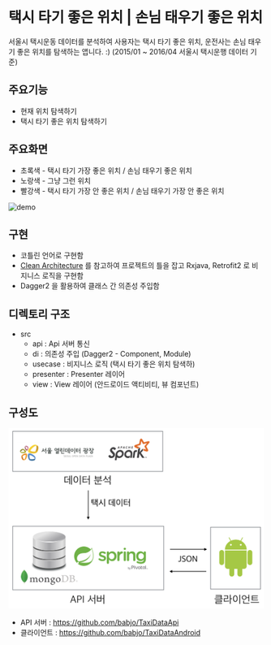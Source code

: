 # 택시 타기 좋은 위치 | 손님 태우기 좋은 위치
서울시 택시운동 데이터를 분석하여 사용자는 택시 타기 좋은 위치, 운전사는 손님 태우기 좋은 위치를 탐색하는 앱니다. :)
(2015/01 ~ 2016/04 서울시 택시운행 데이터 기준) 

## 주요기능
- 현재 위치 탐색하기
- 택시 타기 좋은 위치 탐색하기

## 주요화면
- 초록색 - 택시 타기 가장 좋은 위치 / 손님 태우기 좋은 위치
- 노랑색 - 그냥 그런 위치
- 빨강색 - 택시 타기 가장 안 좋은 위치 / 손님 태우기 가장 안 좋은 위치

![demo](./img/demo.gif)

## 구현
- 코틀린 언어로 구현함
- [Clean Architecture](https://github.com/android10/Android-CleanArchitecture) 를 참고하여 프로젝트의 틀을 잡고 Rxjava, Retrofit2 로 비지니스 로직을 구현함
- Dagger2 을 활용하여 클래스 간 의존성 주입함  

## 디렉토리 구조
- src  
    - api : Api 서버 통신
    - di : 의존성 주입 (Dagger2 - Component, Module)
    - usecase : 비지니스 로직 (택시 타기 좋은 위치 탐색하)
    - presenter : Presenter 레이어
    - view : View 레이어 (안드로이드 액티비티, 뷰 컴포넌트)
    
## 구성도
![architecture](./img/architecture.png)

- API 서버 : https://github.com/babjo/TaxiDataApi
- 클라이언트 : https://github.com/babjo/TaxiDataAndroid